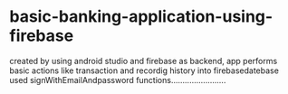 # basic-banking-application-using-firebase
created by using android studio and firebase as backend,
app performs basic actions like transaction and recordig history into firebasedatebase
used signWithEmailAndpassword functions........................


